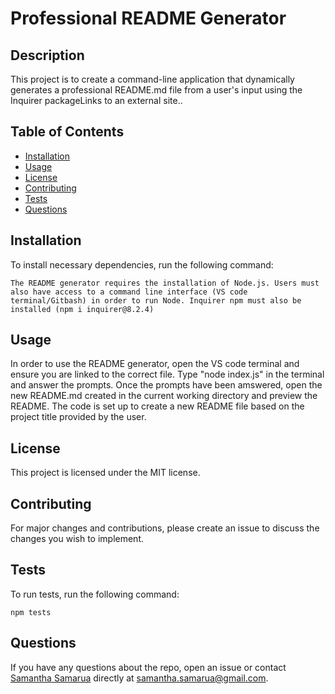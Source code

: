 # Professional README Generator
  
  ## Description
  
  This project is to create a command-line application that dynamically generates a professional README.md file from a user's input using the Inquirer packageLinks to an external site..
  
  ## Table of Contents
  
  * [Installation](#installation)
  * [Usage](#usage)
  * [License](#license)
  * [Contributing](#contributing)
  * [Tests](#tests)
  * [Questions](#questions)
  
  ## Installation
  
  To install necessary dependencies, run the following command:
  
  ```
  The README generator requires the installation of Node.js. Users must also have access to a command line interface (VS code terminal/Gitbash) in order to run Node. Inquirer npm must also be installed (npm i inquirer@8.2.4)
  ```
  
  ## Usage
  
  In order to use the README generator, open the VS code terminal and ensure you are linked to the correct file. Type "node index.js" in the terminal and answer the prompts. Once the prompts have been amswered, open the new README.md created in the current working directory and preview the README. The code is set up to create a new README file based on the project title provided by the user. 
  
  ## License
  
  This project is licensed under the MIT license.
  
  ## Contributing
  
  For major changes and contributions, please create an issue to discuss the changes you wish to implement.
  
  ## Tests
  
  To run tests, run the following command:
  
  ```
  npm tests
  ```
  
  ## Questions
  
  If you have any questions about the repo, open an issue or contact [Samantha Samarua](https://github.com/samanthasamarua) directly at samantha.samarua@gmail.com.
  